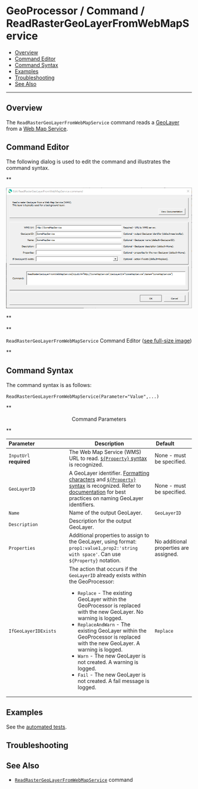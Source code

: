 # GeoProcessor / Command / ReadRasterGeoLayerFromWebMapService #

* [Overview](#overview)
* [Command Editor](#command-editor)
* [Command Syntax](#command-syntax)
* [Examples](#examples)
* [Troubleshooting](#troubleshooting)
* [See Also](#see-also)

-------------------------

## Overview ##

The `ReadRasterGeoLayerFromWebMapService` command reads a [GeoLayer](../../introduction/introduction.md#geolayer)
from a [Web Map Service](https://en.wikipedia.org/wiki/Web_Map_Service).

## Command Editor ##

The following dialog is used to edit the command and illustrates the command syntax.

**<p style="text-align: center;">
![ReadRasterGeoLayerFromWebMapService](ReadRasterGeoLayerFromWebMapService.png)
</p>**

**<p style="text-align: center;">
`ReadRasterGeoLayerFromWebMapService` Command Editor (<a href="../ReadRasterGeoLayerFromWebMapService.png">see full-size image</a>)
</p>**

## Command Syntax ##

The command syntax is as follows:

```text
ReadRasterGeoLayerFromWebMapService(Parameter="Value",...)
```
**<p style="text-align: center;">
Command Parameters
</p>**

|**Parameter**&nbsp;&nbsp;&nbsp;&nbsp;&nbsp;&nbsp;&nbsp;&nbsp;&nbsp;&nbsp;&nbsp;&nbsp;&nbsp;&nbsp;&nbsp;&nbsp;&nbsp;&nbsp;&nbsp;&nbsp;&nbsp; | **Description** | **Default**&nbsp;&nbsp;&nbsp;&nbsp;&nbsp;&nbsp;&nbsp;&nbsp;&nbsp;&nbsp; |
| --------------|-----------------|----------------- |
| `InputUrl`<br>**required**| The Web Map Service (WMS) URL to read. [`${Property}` syntax](../../introduction/introduction.md#geoprocessor-properties-property) is recognized.| None - must be specified. |
| `GeoLayerID` | A GeoLayer identifier. [Formatting characters](../../introduction/introduction.md#geolayer-property-format-specifiers) and [`${Property}` syntax](../../introduction/introduction.md#geoprocessor-properties-property) is recognized. Refer to [documentation](../../best-practices/geolayer-identifiers.md) for best practices on naming GeoLayer identifiers.| None - must be specified. |
| `Name` | Name of the output GeoLayer. | `GeoLayerID` |
| `Description` | Description for the output GeoLayer. | |
| `Properties` | Additional properties to assign to the GeoLayer, using format: `prop1:value1,prop2:'string with space'`.  Can use `${Property}` notation.  | No additional properties are assigned. |
| `IfGeoLayerIDExists` | The action that occurs if the `GeoLayerID` already exists within the GeoProcessor:<ul><li>`Replace` - The existing GeoLayer within the GeoProcessor is replaced with the new GeoLayer. No warning is logged.</li><li>`ReplaceAndWarn` - The existing GeoLayer within the GeoProcessor is replaced with the new GeoLayer. A warning is logged.</li><li>`Warn` - The new GeoLayer is not created. A warning is logged.</li><li>`Fail` - The new GeoLayer is not created. A fail message is logged.</li></ul> | `Replace` | 

## Examples ##

See the [automated tests](https://github.com/OpenWaterFoundation/owf-app-geoprocessor-python-test/tree/master/test/commands/ReadRasterGeoLayerFromWebMapService).

## Troubleshooting ##

## See Also ##

* [`ReadRasterGeoLayerFromWebMapService`](../ReadRasterGeoLayerFromWebMapService/ReadRasterGeoLayerFromWebMapService.md) command
